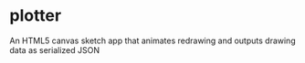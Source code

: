 plotter
=======

An HTML5 canvas sketch app that animates redrawing and outputs drawing data as serialized JSON
